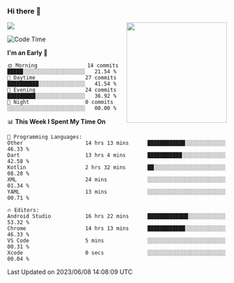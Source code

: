 ### Hi there 👋

![](https://metrics.lecoq.io/itaowu?template=classic&config.timezone=Asia%2FShanghai)
<img align='right' src="https://media.giphy.com/media/M9gbBd9nbDrOTu1Mqx/giphy.gif" width="230">

<!--START_SECTION:waka-->
![Code Time](http://img.shields.io/badge/Code%20Time-50%20hrs%2047%20mins-blue)

**I'm an Early 🐤** 

```text
🌞 Morning                14 commits          █████░░░░░░░░░░░░░░░░░░░░   21.54 % 
🌆 Daytime                27 commits          ██████████░░░░░░░░░░░░░░░   41.54 % 
🌃 Evening                24 commits          █████████░░░░░░░░░░░░░░░░   36.92 % 
🌙 Night                  0 commits           ░░░░░░░░░░░░░░░░░░░░░░░░░   00.00 % 
```


📊 **This Week I Spent My Time On** 

```text
💬 Programming Languages: 
Other                    14 hrs 13 mins      ████████████░░░░░░░░░░░░░   46.33 % 
Dart                     13 hrs 4 mins       ███████████░░░░░░░░░░░░░░   42.58 % 
Kotlin                   2 hrs 32 mins       ██░░░░░░░░░░░░░░░░░░░░░░░   08.28 % 
XML                      24 mins             ░░░░░░░░░░░░░░░░░░░░░░░░░   01.34 % 
YAML                     13 mins             ░░░░░░░░░░░░░░░░░░░░░░░░░   00.71 % 

🔥 Editors: 
Android Studio           16 hrs 22 mins      █████████████░░░░░░░░░░░░   53.32 % 
Chrome                   14 hrs 13 mins      ████████████░░░░░░░░░░░░░   46.33 % 
VS Code                  5 mins              ░░░░░░░░░░░░░░░░░░░░░░░░░   00.31 % 
Xcode                    0 secs              ░░░░░░░░░░░░░░░░░░░░░░░░░   00.04 % 
```


 Last Updated on 2023/06/08 14:08:09 UTC
<!--END_SECTION:waka-->

<!--
**itaowu/itaowu** is a ✨ _special_ ✨ repository because its `README.md` (this file) appears on your GitHub profile.

Here are some ideas to get you started:

- 🔭 I’m currently working on ...
- 🌱 I’m currently learning ...
- 👯 I’m looking to collaborate on ...
- 🤔 I’m looking for help with ...
- 💬 Ask me about ...
- 📫 How to reach me: ...
- 😄 Pronouns: ...
- ⚡ Fun fact: ...
-->
